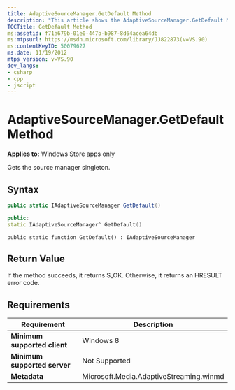 ```yaml
---
title: AdaptiveSourceManager.GetDefault Method
description: "This article shows the AdaptiveSourceManager.GetDefault Method syntax, which gets the source manager singleton for adaptive streaming."
TOCTitle: GetDefault Method
ms:assetid: f71a679b-01e0-447b-b987-8d64acea64db
ms:mtpsurl: https://msdn.microsoft.com/library/JJ822873(v=VS.90)
ms:contentKeyID: 50079627
ms.date: 11/19/2012
mtps_version: v=VS.90
dev_langs:
- csharp
- cpp
- jscript
---
```


# AdaptiveSourceManager.GetDefault Method

**Applies to:** Windows Store apps only

Gets the source manager singleton.

## Syntax

```csharp
public static IAdaptiveSourceManager GetDefault()
```

```cpp
public:
static IAdaptiveSourceManager^ GetDefault()
```

```jscript
public static function GetDefault() : IAdaptiveSourceManager
```

## Return Value

If the method succeeds, it returns S\_OK. Otherwise, it returns an HRESULT error code.

## Requirements

|Requirement|Description|
|--- |--- |
|**Minimum supported client**|Windows 8|
|**Minimum supported server**|Not Supported|
|**Metadata**|Microsoft.Media.AdaptiveStreaming.winmd|
